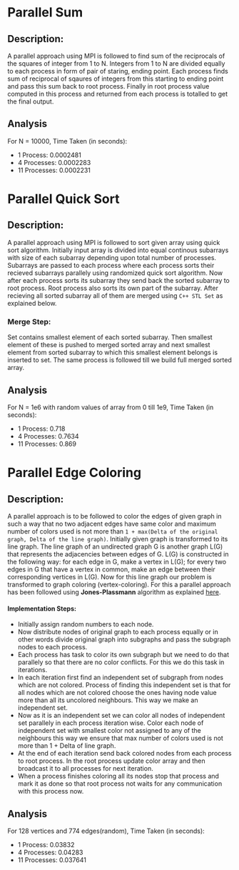 # Parallel Sum

## Description:

A parallel approach using MPI is followed to find sum of the reciprocals of the squares of integer from 1 to N. Integers from 1 to N are divided equally to each process in form of pair of staring, ending point. Each process finds sum of reciprocal of sqaures of integers from this starting to ending point and pass this sum back to root process. Finally in root process value computed in this process and returned from each process is totalled to get the final output.

## Analysis

For N = 10000, Time Taken (in seconds):

- 1 Process: 0.0002481
- 4 Processes: 0.0002283
- 11 Processes: 0.0002231

# Parallel Quick Sort

## Description:

A parallel approach using MPI is followed to sort given array using quick sort algorithm. Initially input array is divided into equal continous subarrays with size of each
subarray depending upon total number of processes. Subarrays are passed to each process where each process sorts their recieved subarrays parallely using randomized quick sort
algorithm. Now after each process sorts its subarray they send back the sorted subarray to root process. Root process also sorts its own part of the subarray.
After recieving all sorted subarray all of them are merged using `C++ STL Set` as explained below.

### Merge Step:

Set contains smallest element of each sorted subarray. Then smallest element of these is pushed to merged sorted array and next smallest element from sorted
subarray to which this smallest element belongs is inserted to set. The same process is followed till we build full merged sorted array.

## Analysis

For N = 1e6 with random values of array from 0 till 1e9, Time Taken (in seconds):

- 1 Process: 0.718
- 4 Processes: 0.7634
- 11 Processes: 0.869

# Parallel Edge Coloring

## Description:

A parallel approach is to be followed to color the edges of given graph in such a way that no two adjacent edges have same color and maximum number of colors used is not more than `1 + max(Delta of the original graph, Delta of the line graph)`. Initially given graph is transformed to its line graph. The line graph of an undirected graph G is another graph L(G) that represents the adjacencies between edges of G. L(G) is constructed in the following way: for each edge in G, make a vertex in L(G); for every two edges in G that have a vertex in common, make an edge between their corresponding vertices in L(G). Now for this line graph our problem is transformed to graph coloring (vertex-coloring). For this a parallel approach has been followed using **Jones-Plassmann** algorithm as explained [here](https://ireneli.eu/2015/10/26/parallel-graph-coloring-algorithms/).

#### Implementation Steps:

- Initially assign random numbers to each node.
- Now distribute nodes of original graph to each process equally or in other words divide original graph into subgraphs and pass the subgraph nodes to each process.
- Each process has task to color its own subgraph but we need to do that parallely so that there are no color conflicts. For this we do this task in iterations.
- In each iteration first find an independent set of subgraph from nodes which are not colored. Process of finding this independent set is that for all nodes which are not colored choose the ones having node value more than all its uncolored neighbours. This way we make an independent set.
- Now as it is an independent set we can color all nodes of independent set parallely in each process iteration wise. Color each node of independent set with smallest color not assigned to any of the neighbours this way we ensure that max number of colors used is not more than 1 + Delta of line graph.
- At the end of each iteration send back colored nodes from each process to root process. In the root process update color array and then broadcast it to all processes for next iteration.
- When a process finishes coloring all its nodes stop that process and mark it as done so that root process not waits for any communication with this process now.

## Analysis

For 128 vertices and 774 edges(random), Time Taken (in seconds):

- 1 Process: 0.03832
- 4 Processes: 0.04283
- 11 Processes: 0.037641
